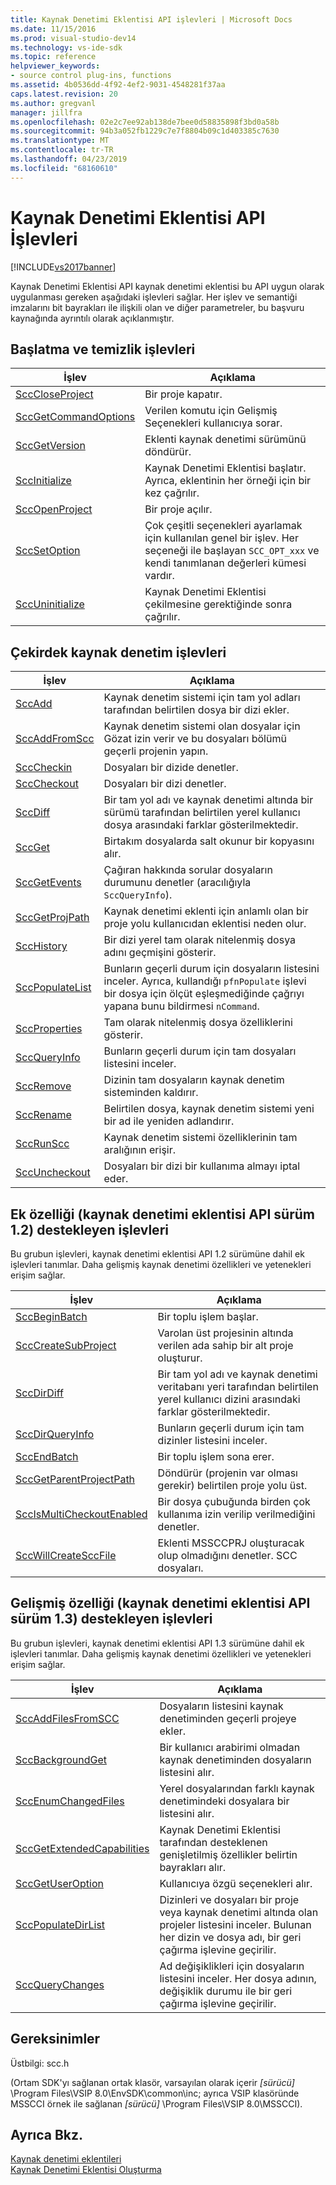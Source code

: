 ```yaml
---
title: Kaynak Denetimi Eklentisi API işlevleri | Microsoft Docs
ms.date: 11/15/2016
ms.prod: visual-studio-dev14
ms.technology: vs-ide-sdk
ms.topic: reference
helpviewer_keywords:
- source control plug-ins, functions
ms.assetid: 4b0536dd-4f92-4ef2-9031-4548281f37aa
caps.latest.revision: 20
ms.author: gregvanl
manager: jillfra
ms.openlocfilehash: 02e2c7ee92ab138de7bee0d58835898f3bd0a58b
ms.sourcegitcommit: 94b3a052fb1229c7e7f8804b09c1d403385c7630
ms.translationtype: MT
ms.contentlocale: tr-TR
ms.lasthandoff: 04/23/2019
ms.locfileid: "68160610"
---
```

# <a name="source-control-plug-in-api-functions"></a>Kaynak Denetimi Eklentisi API İşlevleri
[!INCLUDE[vs2017banner](../includes/vs2017banner.md)]

Kaynak Denetimi Eklentisi API kaynak denetimi eklentisi bu API uygun olarak uygulanması gereken aşağıdaki işlevleri sağlar. Her işlev ve semantiği imzalarını bit bayrakları ile ilişkili olan ve diğer parametreler, bu başvuru kaynağında ayrıntılı olarak açıklanmıştır.  
  
## <a name="initialization-and-housekeeping-functions"></a>Başlatma ve temizlik işlevleri  
  
|İşlev|Açıklama|  
|--------------|-----------------|  
|[SccCloseProject](../extensibility/scccloseproject-function.md)|Bir proje kapatır.|  
|[SccGetCommandOptions](../extensibility/sccgetcommandoptions-function.md)|Verilen komutu için Gelişmiş Seçenekleri kullanıcıya sorar.|  
|[SccGetVersion](../extensibility/sccgetversion-function.md)|Eklenti kaynak denetimi sürümünü döndürür.|  
|[SccInitialize](../extensibility/sccinitialize-function.md)|Kaynak Denetimi Eklentisi başlatır. Ayrıca, eklentinin her örneği için bir kez çağrılır.|  
|[SccOpenProject](../extensibility/sccopenproject-function.md)|Bir proje açılır.|  
|[SccSetOption](../extensibility/sccsetoption-function.md)|Çok çeşitli seçenekleri ayarlamak için kullanılan genel bir işlev. Her seçeneği ile başlayan `SCC_OPT_xxx` ve kendi tanımlanan değerleri kümesi vardır.|  
|[SccUninitialize](../extensibility/sccuninitialize-function.md)|Kaynak Denetimi Eklentisi çekilmesine gerektiğinde sonra çağrılır.|  
  
## <a name="core-source-control-functions"></a>Çekirdek kaynak denetim işlevleri  
  
|İşlev|Açıklama|  
|--------------|-----------------|  
|[SccAdd](../extensibility/sccadd-function.md)|Kaynak denetim sistemi için tam yol adları tarafından belirtilen dosya bir dizi ekler.|  
|[SccAddFromScc](../extensibility/sccaddfromscc-function.md)|Kaynak denetim sistemi olan dosyalar için Gözat izin verir ve bu dosyaları bölümü geçerli projenin yapın.|  
|[SccCheckin](../extensibility/scccheckin-function.md)|Dosyaları bir dizide denetler.|  
|[SccCheckout](../extensibility/scccheckout-function.md)|Dosyaları bir dizi denetler.|  
|[SccDiff](../extensibility/sccdiff-function.md)|Bir tam yol adı ve kaynak denetimi altında bir sürümü tarafından belirtilen yerel kullanıcı dosya arasındaki farklar gösterilmektedir.|  
|[SccGet](../extensibility/sccget-function.md)|Birtakım dosyalarda salt okunur bir kopyasını alır.|  
|[SccGetEvents](../extensibility/sccgetevents-function.md)|Çağıran hakkında sorular dosyaların durumunu denetler (aracılığıyla `SccQueryInfo`).|  
|[SccGetProjPath](../extensibility/sccgetprojpath-function.md)|Kaynak denetimi eklenti için anlamlı olan bir proje yolu kullanıcıdan eklentisi neden olur.|  
|[SccHistory](../extensibility/scchistory-function.md)|Bir dizi yerel tam olarak nitelenmiş dosya adını geçmişini gösterir.|  
|[SccPopulateList](../extensibility/sccpopulatelist-function.md)|Bunların geçerli durum için dosyaların listesini inceler. Ayrıca, kullandığı `pfnPopulate` işlevi bir dosya için ölçüt eşleşmediğinde çağrıyı yapana bunu bildirmesi `nCommand`.|  
|[SccProperties](../extensibility/sccproperties-function.md)|Tam olarak nitelenmiş dosya özelliklerini gösterir.|  
|[SccQueryInfo](../extensibility/sccqueryinfo-function.md)|Bunların geçerli durum için tam dosyaları listesini inceler.|  
|[SccRemove](../extensibility/sccremove-function.md)|Dizinin tam dosyaların kaynak denetim sisteminden kaldırır.|  
|[SccRename](../extensibility/sccrename-function.md)|Belirtilen dosya, kaynak denetim sistemi yeni bir ad ile yeniden adlandırır.|  
|[SccRunScc](../extensibility/sccrunscc-function.md)|Kaynak denetim sistemi özelliklerinin tam aralığının erişir.|  
|[SccUncheckout](../extensibility/sccuncheckout-function.md)|Dosyaları bir dizi bir kullanıma almayı iptal eder.|  
  
## <a name="functions-that-support-additional-capability-version-12-of-the-source-control-plug-in-api"></a>Ek özelliği (kaynak denetimi eklentisi API sürüm 1.2) destekleyen işlevleri  
 Bu grubun işlevleri, kaynak denetimi eklentisi API 1.2 sürümüne dahil ek işlevleri tanımlar. Daha gelişmiş kaynak denetimi özellikleri ve yetenekleri erişim sağlar.  
  
|İşlev|Açıklama|  
|--------------|-----------------|  
|[SccBeginBatch](../extensibility/sccbeginbatch-function.md)|Bir toplu işlem başlar.|  
|[SccCreateSubProject](../extensibility/scccreatesubproject-function.md)|Varolan üst projesinin altında verilen ada sahip bir alt proje oluşturur.|  
|[SccDirDiff](../extensibility/sccdirdiff-function.md)|Bir tam yol adı ve kaynak denetimi veritabanı yeri tarafından belirtilen yerel kullanıcı dizini arasındaki farklar gösterilmektedir.|  
|[SccDirQueryInfo](../extensibility/sccdirqueryinfo-function.md)|Bunların geçerli durum için tam dizinler listesini inceler.|  
|[SccEndBatch](../extensibility/sccendbatch-function.md)|Bir toplu işlem sona erer.|  
|[SccGetParentProjectPath](../extensibility/sccgetparentprojectpath-function.md)|Döndürür (projenin var olması gerekir) belirtilen proje yolu üst.|  
|[SccIsMultiCheckoutEnabled](../extensibility/sccismulticheckoutenabled-function.md)|Bir dosya çubuğunda birden çok kullanıma izin verilip verilmediğini denetler.|  
|[SccWillCreateSccFile](../extensibility/sccwillcreatesccfile-function.md)|Eklenti MSSCCPRJ oluşturacak olup olmadığını denetler. SCC dosyaları.|  
  
## <a name="functions-that-support-advanced-capability-version-13-of-the-source-control-plug-in-api"></a>Gelişmiş özelliği (kaynak denetimi eklentisi API sürüm 1.3) destekleyen işlevleri  
 Bu grubun işlevleri, kaynak denetimi eklentisi API 1.3 sürümüne dahil ek işlevleri tanımlar. Daha gelişmiş kaynak denetimi özellikleri ve yetenekleri erişim sağlar.  
  
|İşlev|Açıklama|  
|--------------|-----------------|  
|[SccAddFilesFromSCC](../extensibility/sccaddfilesfromscc-function.md)|Dosyaların listesini kaynak denetiminden geçerli projeye ekler.|  
|[SccBackgroundGet](../extensibility/sccbackgroundget-function.md)|Bir kullanıcı arabirimi olmadan kaynak denetiminden dosyaların listesini alır.|  
|[SccEnumChangedFiles](../extensibility/sccenumchangedfiles-function.md)|Yerel dosyalarından farklı kaynak denetimindeki dosyalara bir listesini alır.|  
|[SccGetExtendedCapabilities](../extensibility/sccgetextendedcapabilities-function.md)|Kaynak Denetimi Eklentisi tarafından desteklenen genişletilmiş özellikler belirtin bayrakları alır.|  
|[SccGetUserOption](../extensibility/sccgetuseroption-function.md)|Kullanıcıya özgü seçenekleri alır.|  
|[SccPopulateDirList](../extensibility/sccpopulatedirlist-function.md)|Dizinleri ve dosyaları bir proje veya kaynak denetimi altında olan projeler listesini inceler. Bulunan her dizin ve dosya adı, bir geri çağırma işlevine geçirilir.|  
|[SccQueryChanges](../extensibility/sccquerychanges-function.md)|Ad değişiklikleri için dosyaların listesini inceler. Her dosya adının, değişiklik durumu ile bir geri çağırma işlevine geçirilir.|  
  
## <a name="requirements"></a>Gereksinimler  
 Üstbilgi: scc.h  
  
 (Ortam SDK'yı sağlanan ortak klasör, varsayılan olarak içerir *[sürücü]* \Program Files\VSIP 8.0\EnvSDK\common\inc; ayrıca VSIP klasöründe MSSCCI örnek ile sağlanan *[sürücü]* \Program Files\VSIP 8.0\MSSCCI).  
  
## <a name="see-also"></a>Ayrıca Bkz.  
 [Kaynak denetimi eklentileri](../extensibility/source-control-plug-ins.md)   
 [Kaynak Denetimi Eklentisi Oluşturma](../extensibility/internals/creating-a-source-control-plug-in.md)
